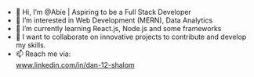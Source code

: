 - 👋 Hi, I’m @Abie | Aspiring to be a Full Stack Developer 
- 👀 I’m interested in Web Development (MERN), Data Analytics 
- 🌱 I’m currently learning React.js, Node.js and some frameworks 
- 💞️ I want to collaborate on innovative projects to contribute and develop my skills.
- 📫 Reach me via: <br>
  www.linkedin.com/in/dan-12-shalom <br>



<!---
Abie2023/Abie2023 is a ✨ unique ✨ repository because its `README.md` (this file) appears on your GitHub profile.
You can click the Preview link to take a look at your changes.
--->
